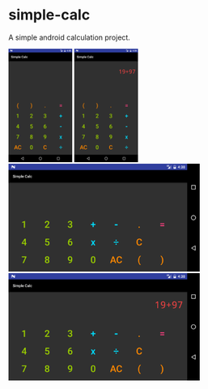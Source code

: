 # simple-calc
A simple android calculation project.

<img width="25%" src="https://github.com/dgknrsln/simple-calc/blob/master/png1.png"/>
<img width="25%" src="https://github.com/dgknrsln/simple-calc/blob/master/png2.png"/>


<img width="75%" src="https://github.com/dgknrsln/simple-calc/blob/master/png3.png"/>
<img width="75%" src="https://github.com/dgknrsln/simple-calc/blob/master/png4.png"/>
